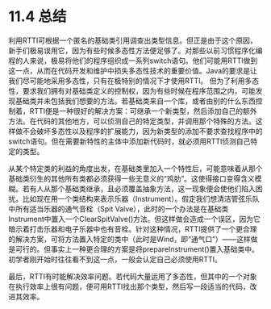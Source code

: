 # 11.4 总结

利用RTTI可根据一个匿名的基础类引用调查出类型信息。但正是由于这个原因，新手们极易误用它，因为有些时候多态性方法便足够了。对那些以前习惯程序化编程的人来说，极易将他们的程序组织成一系列switch语句。他们可能用RTTI做到这一点，从而在代码开发和维护中损失多态性技术的重要价值。Java的要求是让我们尽可能地采用多态性，只有在极特别的情况下才使用RTTI。
但为了利用多态性，要求我们拥有对基础类定义的控制权，因为有些时候在程序范围之内，可能发现基础类并未包括我们想要的方法。若基础类来自一个库，或者由别的什么东西控制着，RTTI便是一种很好的解决方案：可继承一个新类型，然后添加自己的额外方法。在代码的其他地方，可以侦测自己的特定类型，并调用那个特殊的方法。这样做不会破坏多态性以及程序的扩展能力，因为新类型的添加不要求查找程序中的switch语句。但在需要新特性的主体中添加新代码时，就必须用RTTI侦测自己特定的类型。

从某个特定类的利益的角度出发，在基础类里加入一个特性后，可能意味着从那个基础类衍生的其他所有类都必须获得一些无意义的“鸡肋”。这使得接口变得含义模糊。若有人从那个基础类继承，且必须覆盖抽象方法，这一现象便会使他们陷入困扰。比如现在用一个类结构来表示乐器（Instrument）。假定我们想清洁管弦乐队中所有适当乐器的通气音栓（Spit Valve），此时的一个办法是在基础类Instrument中置入一个ClearSpitValve()方法。但这样做会造成一个误区，因为它暗示着打击乐器和电子乐器中也有音栓。针对这种情况，RTTI提供了一个更合理的解决方案，可将方法置入特定的类中（此时是Wind，即“通气口”）——这样做是可行的。但事实上一种更合理的方案是将prepareInstrument()置入基础类中。初学者刚开始时往往看不到这一点，一般会认定自己必须使用RTTI。

最后，RTTI有时能解决效率问题。若代码大量运用了多态性，但其中的一个对象在执行效率上很有问题，便可用RTTI找出那个类型，然后写一段适当的代码，改进其效率。
